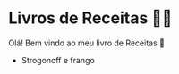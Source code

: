 # Livros de Receitas :man_cook:

Olá! Bem vindo ao meu livro de Receitas :wave:

- Strogonoff e frango 
